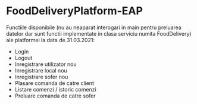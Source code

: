 # FoodDeliveryPlatform-EAP

Functiile disponibile (nu au neaparat interogari in main pentru preluarea datelor dar sunt functii implementate in clasa serviciu numita FoodDelivery) ale platformei la data de 31.03.2021:
* Login
* Logout
* Inregistrare utilizator nou
* Inregistrare local nou
* Inregistrare sofer nou
* Plasare comanda de catre client
* Listare comenzi / istoric comenzi
* Preluare comanda de catre sofer

